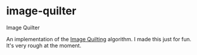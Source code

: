 # image-quilter

Image Quilter

An implementation of the [Image Quilting](https://people.eecs.berkeley.edu/~efros/research/quilting/quilting.pdf)
algorithm. I made this just for fun. It's very rough at the moment.
